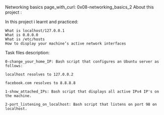 Networking basics page_with_curl: 0x08-networking_basics_2
About this project :

In this project i learnt and practiced:

    What is localhost/127.0.0.1
    What is 0.0.0.0
    What is /etc/hosts
    How to display your machine’s active network interfaces

Task files description:

    0-change_your_home_IP: Bash script that configures an Ubuntu server as follows:

    localhost resolves to 127.0.0.2

    facebook.com resolves to 8.8.8.8

    1-show_attached_IPs: Bash script that displays all active IPv4 IP's on the machine.

    2-port_listening_on_localhost: Bash script that listens on port 98 on localhost.

